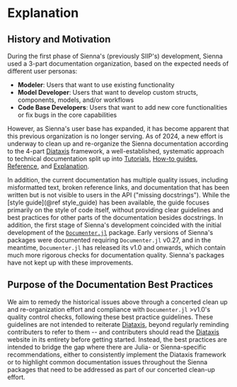 # Explanation

## History and Motivation

During the first phase of Sienna's (previously SIIP's) development, Sienna used a 3-part
documentation organization, based on the expected needs of different user personas:

  - **Modeler**: Users that want to use existing functionality
  - **Model Developer**: Users that want to develop custom structs, components, models, and/or workflows
  - **Code Base Developers**: Users that want to add new core functionalities or fix bugs in the core capabilities

However, as Sienna's user base has expanded, it has become apparent that this previous
organization is no longer serving. As of 2024, a new effort is underway to clean up and
re-organize the Sienna documentation according to the 4-part [Diataxis](https://diataxis.fr/)
framework, a well-established, systematic approach to technical documentation split up into
[Tutorials](https://diataxis.fr/tutorials/),
[How-to guides](https://diataxis.fr/how-to-guides/),
[Reference](https://diataxis.fr/reference/), and
[Explanation](https://diataxis.fr/explanation/).

In addition, the current documentation has multiple quality issues, including misformatted
text, broken reference links, and documentation that has been written but is not visible to
users in the API ("missing docstrings"). While the [style guide](@ref style_guide)
has been available, the guide focuses primarily on the style of code itself, without
providing clear guidelines and best practices for other parts of the documentation besides
docstrings. In addition, the first stage of Sienna's development coincided with the initial
development of the [`Documenter.jl`](https://documenter.juliadocs.org/stable/) package.
Early versions of Sienna's packages were documented requiring `Documenter.jl` v0.27, and in
the meantime, `Documenter.jl` has released its v1.0 and onwards, which contain much
more rigorous checks for documentation quality. Sienna's packages have not kept up with
these improvements.

## Purpose of the Documentation Best Practices

We aim to remedy the historical issues above through a concerted clean up and
re-organization effort and compliance with `Documenter.jl` >v1.0's quality control checks,
following these best practice guidelines. These guidelines are not intended to reiterate
[Diataxis](https://diataxis.fr/), beyond regularly reminding contributers to refer to them
-- and contributers should read the [Diataxis](https://diataxis.fr/) website in its entirety
before getting started. Instead, the best practices are intended to bridge the gap where
there are Julia- or Sienna-specific recommendations, either to consistently implement the
Diataxis framework or to highlight common documentation issues throughout the Sienna
packages that need to be addressed as part of our concerted clean-up effort.
